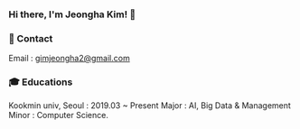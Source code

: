 ### Hi there, I'm Jeongha Kim! 👋



### 🤍 Contact 
Email : gimjeongha2@gmail.com



### 🎓 Educations
Kookmin univ, Seoul : 2019.03 ~ Present
Major : AI, Big Data & Management
Minor : Computer Science. 

